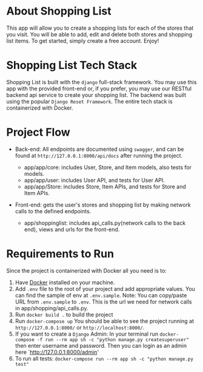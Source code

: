 # About Shopping List

This app will allow you to create a shopping lists for each of the stores that you visit. You will be able to add, edit and delete both stores and shopping list items. To get started, simply create a free account. Enjoy!

# Shopping List Tech Stack

Shopping List is built with the `django` full-stack framework. You may use this app with the provided front-end or, if you prefer, you may use our RESTful backend api service to create your shopping list. The backend was built using the popular `Django Reset Framework`. The entire tech stack is containerized with Docker.

# Project Flow
* Back-end: All endpoints are documented using `swagger`, and can be found at `http://127.0.0.1:8000/api/docs` after running the project.
  * app/app/core: includes User, Store, and Item models, also tests for models.
  * app/app/user: includes User API, and tests for User API.
  * app/app/Store: includes Store, Item APIs, and tests for Store and Item APIs.

* Front-end: gets the user's stores and shopping list by making network calls to the defined endpoints.
    * app/shoppinglist: includes api_calls.py(network calls to the back end), views and urls for the front-end.

# Requirements to Run
Since the project is containerized with Docker all you need is to:
1. Have [Docker](https://docs.docker.com/desktop/) installed on your machine.
2. Add `.env` file to the root of your project and add appropriate values. You can find the sample of env at `.env.sample`. Note: You can copy/paste URL from `.env.sample` to `.env`. This is the url we need for network calls in app/shopping/api_calls.py.
3. Run `docker build .` to build the project
4. Run `docker-compose up` You should be able to see the project running at `http://127.0.0.1:8000/` or `http://localhost:8000/`.
5. If you want to create a `Django` Admin: In your terminal run `docker-compose -f run --rm app sh -c "python manage.py createsuperuser"` then enter username and password. Then you can login as an admin here `http://127.0.0.1:8000/admin'
6. To run all tests: `docker-compose run --rm app sh -c "python manage.py test"`